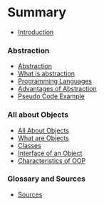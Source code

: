 # Summary

* [Introduction](README.md)

### Abstraction

* [Abstraction](abstraction/readme.md)
* [What is abstraction](abstraction/what_is_abstraction.md)
* [Programming Languages](abstraction/programming_languages.md)
* [Advantages of Abstraction](abstraction/advantages_of_abstraction.md)
* [Pseudo Code Example](abstraction/pseudo_code_example.md)

### All about Objects

* [All About Objects](all_about_objects/readme.md)
* [What are Objects](all_about_objects/what_are_objects.md)
* [Classes](all_about_objects/classes.md)
* [Interface of an Object](all_about_objects/interface_of_an_object.md)
* [Characteristics of OOP](all_about_objects/characteristics_of_oop.md)

<!-- ### Basics of Classes -->

<!-- * [Basics of Classes](basics_of_classes/basics_of_classes.md) -->
<!-- * [Summary](basics_of_classes/summary.md) -->
<!-- * [Quiz](basics_of_classes/quiz.md) -->
<!-- * [Exercises](basics_of_classes/exercises.md) -->


<!-- ### Composition -->

<!-- * [Composition](composition/composition.md) -->
<!-- * [Summary](composition/summary.md) -->
<!-- * [Quiz](composition/quiz.md) -->
<!-- * [Exercises](composition/exercises.md) -->

<!-- ### Inheritance -->

<!-- * [Inheritance](inheritance/inheritance.md) -->
<!-- * [Summary](inheritance/summary.md) -->
<!-- * [Quiz](inheritance/quiz.md) -->
<!-- * [Exercises](inheritance/exercises.md) -->

<!-- ### Polymorphism -->

### Glossary and Sources

* [Sources](sources.md)
